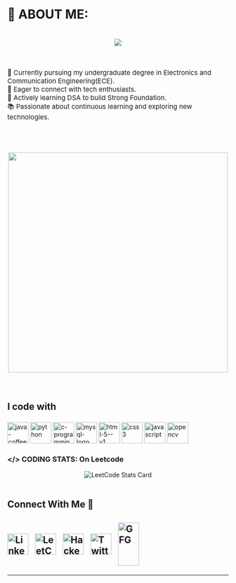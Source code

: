 # 💫 ABOUT ME:
<h1 align="center">
<picture>
  <source media="(prefers-color-scheme: dark)" 
          srcset="https://readme-typing-svg.herokuapp.com?font=Kanit&weight=500&size=35&duration=3000&pause=1000&color=FFFFFF&background=00000000&center=true&vCenter=true&random=false&width=500&height=70&lines=Hello+!+%F0%9F%91%8B;I'm+Santhosh+%F0%9F%98%8A;Tech+Enthusiast+%F0%9F%91%A8%E2%80%8D%F0%9F%92%BB;Aspiring+Software+Engineer+%F0%9F%8C%90">
  <source media="(prefers-color-scheme: light)" 
          srcset="https://readme-typing-svg.herokuapp.com?font=Kanit&weight=500&size=35&duration=3000&pause=1000&color=000000&background=00000000&center=true&vCenter=true&random=false&width=500&height=70&lines=Hello+!+%F0%9F%91%8B;I'm+Santhosh+%F0%9F%98%8A;Tech+Enthusiast+%F0%9F%91%A8%E2%80%8D%F0%9F%92%BB;Aspiring+Software+Engineer+%F0%9F%8C%90">
  <img src="https://readme-typing-svg.herokuapp.com?font=Kanit&weight=500&size=35&duration=3000&pause=1000&color=5C5C5C&background=00000000&center=true&vCenter=true&random=false&width=500&height=70&lines=Hello+!+%F0%9F%91%8B;I'm+Santhosh+%F0%9F%98%8A;Tech+Enthusiast+%F0%9F%91%A8%E2%80%8D%F0%9F%92%BB;Aspiring+Software+Engineer+%F0%9F%8C%90">
</picture>

</h1>
<br>
<p align="left" style="font-size: 15px;">
    🔭 Currently pursuing my undergraduate degree in Electronics and Communication Engineering(ECE).<br>
    👯 Eager to connect with tech enthusiasts.<br>
    🌱 Actively learning DSA to build Strong Foundation.<br>
    📚 Passionate about continuous learning and exploring new technologies.<br>
</p>
<br>
<h1 align="center">
    <img src="https://user-images.githubusercontent.com/74038190/225813708-98b745f2-7d22-48cf-9150-083f1b00d6c9.gif" width="500">
</h1>
<br>

<h2 align="left">I code with</h2>

###

<div align="left">
  <img width="48" height="48" src="https://img.icons8.com/color/48/java-coffee-cup-logo--v1.png" alt="java-coffee-cup-logo--v1"/>
  <img width="48" height="48" src="https://img.icons8.com/fluency/48/python.png" alt="python"/>
  <img width="48" height="48" src="https://img.icons8.com/color/48/c-programming.png" alt="c-programming"/>
  <img width="48" height="48" src="https://img.icons8.com/color/48/mysql-logo.png" alt="mysql-logo"/>
  <img width="48" height="48" src="https://img.icons8.com/color/48/html-5--v1.png" alt="html-5--v1"/>
  <img width="48" height="48" src="https://img.icons8.com/color/48/css3.png" alt="css3"/>
  <img width="48" height="48" src="https://img.icons8.com/fluency/48/javascript.png" alt="javascript"/>
  <img width="48" height="48" src="https://img.icons8.com/fluency/48/opencv.png" alt="opencv"/>
  
</div>

###

### </> CODING STATS: On Leetcode
<div align=center>
<picture>
  <source media="(prefers-color-scheme: dark)" 
          srcset="https://leetcard.jacoblin.cool/santhoshperiyasamy?theme=dark&font=Castoro&ext=heatmap">
  <source media="(prefers-color-scheme: light)" 
          srcset="https://leetcard.jacoblin.cool/santhoshperiyasamy?theme=light&font=Castoro&ext=heatmap">
  <img src="https://leetcard.jacoblin.cool/santhoshperiyasamy?theme=light&font=Castoro&ext=heatmap" 
       alt="LeetCode Stats Card">
</picture>

</div>
<br>
<h2>Connect With Me 🔗<h2>
<div style="display: flex; gap: 15px; align-items: center;">
  <a href="https://www.linkedin.com/in/santhosh-p-6836342bb">
    <img src="https://cdn-icons-png.flaticon.com/512/174/174857.png" width="48" height="48" alt="LinkedIn"/>
  </a>
  <a href="https://leetcode.com/santhoshperiyasamy">
    <img src="https://upload.wikimedia.org/wikipedia/commons/1/19/LeetCode_logo_black.png" width="48" height="48" alt="LeetCode"/>
  </a>
  <a href="https://www.hackerrank.com/santhoshperiyas1">
    <img src="https://upload.wikimedia.org/wikipedia/commons/6/65/HackerRank_logo.png" width="48" height="48" alt="HackerRank"/>
  </a>
  <a href="https://x.com/Santhoshh_05?s=09">
    <img src="https://cdn-icons-png.flaticon.com/512/733/733579.png" width="48" height="48" alt="Twitter"/>
  </a>
  <a href="https://auth.geeksforgeeks.org/user/santhoshperiyasamy">
    <img src="https://img.icons8.com/?size=100&id=AbQBhN9v62Ob&format=png&color=000000" width="48" height="98" alt="GFG"/>
  </a>


</div>

<hr>
